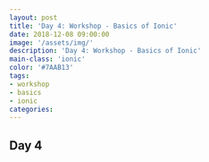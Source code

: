 ```yaml
---
layout: post
title: 'Day 4: Workshop - Basics of Ionic'
date: 2018-12-08 09:00:00
image: '/assets/img/'
description: 'Day 4: Workshop - Basics of Ionic'
main-class: 'ionic'
color: '#7AAB13'
tags:
- workshop
- basics
- ionic
categories:
---
```


## Day 4

